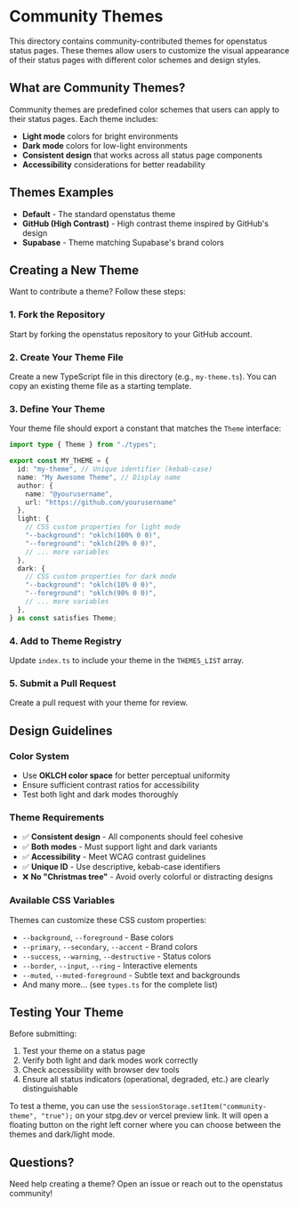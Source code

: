 # Community Themes

This directory contains community-contributed themes for openstatus status pages. These themes allow users to customize the visual appearance of their status pages with different color schemes and design styles.

## What are Community Themes?

Community themes are predefined color schemes that users can apply to their status pages. Each theme includes:
- **Light mode** colors for bright environments
- **Dark mode** colors for low-light environments  
- **Consistent design** that works across all status page components
- **Accessibility** considerations for better readability

## Themes Examples

- **Default** - The standard openstatus theme
- **GitHub (High Contrast)** - High contrast theme inspired by GitHub's design
- **Supabase** - Theme matching Supabase's brand colors

## Creating a New Theme

Want to contribute a theme? Follow these steps:

### 1. Fork the Repository
Start by forking the openstatus repository to your GitHub account.

### 2. Create Your Theme File
Create a new TypeScript file in this directory (e.g., `my-theme.ts`). You can copy an existing theme file as a starting template.

### 3. Define Your Theme
Your theme file should export a constant that matches the `Theme` interface:

```typescript
import type { Theme } from "./types";

export const MY_THEME = {
  id: "my-theme", // Unique identifier (kebab-case)
  name: "My Awesome Theme", // Display name
  author: { 
    name: "@yourusername", 
    url: "https://github.com/yourusername" 
  },
  light: {
    // CSS custom properties for light mode
    "--background": "oklch(100% 0 0)",
    "--foreground": "oklch(20% 0 0)",
    // ... more variables
  },
  dark: {
    // CSS custom properties for dark mode
    "--background": "oklch(10% 0 0)",
    "--foreground": "oklch(90% 0 0)",
    // ... more variables
  },
} as const satisfies Theme;
```

### 4. Add to Theme Registry
Update `index.ts` to include your theme in the `THEMES_LIST` array.

### 5. Submit a Pull Request
Create a pull request with your theme for review.

## Design Guidelines

### Color System
- Use **OKLCH color space** for better perceptual uniformity
- Ensure sufficient contrast ratios for accessibility
- Test both light and dark modes thoroughly

### Theme Requirements
- ✅ **Consistent design** - All components should feel cohesive
- ✅ **Both modes** - Must support light and dark variants
- ✅ **Accessibility** - Meet WCAG contrast guidelines
- ✅ **Unique ID** - Use descriptive, kebab-case identifiers
- ❌ **No "Christmas tree"** - Avoid overly colorful or distracting designs

### Available CSS Variables
Themes can customize these CSS custom properties:
- `--background`, `--foreground` - Base colors
- `--primary`, `--secondary`, `--accent` - Brand colors  
- `--success`, `--warning`, `--destructive` - Status colors
- `--border`, `--input`, `--ring` - Interactive elements
- `--muted`, `--muted-foreground` - Subtle text and backgrounds
- And many more... (see `types.ts` for the complete list)

## Testing Your Theme

Before submitting:
1. Test your theme on a status page
2. Verify both light and dark modes work correctly
3. Check accessibility with browser dev tools
4. Ensure all status indicators (operational, degraded, etc.) are clearly distinguishable

To test a theme, you can use the `sessionStorage.setItem("community-theme", "true");` on your stpg.dev or vercel preview link. It will open a floating button on the right left corner where you can choose between the themes and dark/light mode.

## Questions?

Need help creating a theme? Open an issue or reach out to the openstatus community!